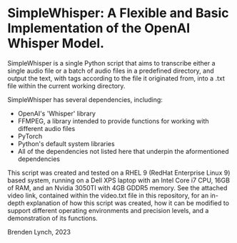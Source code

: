 # SimpleWhisper: A Flexible and Basic Implementation of the OpenAI Whisper Model.

<p>SimpleWhisper is a single Python script that aims to transcribe either a single audio file or a batch of audio files in a predefined directory, and output the text, with tags according to the file it originated from, into a .txt file within the current working directory.
</p>
<p>SimpleWhisper has several dependencies, including:</p>
<ul>
  <li>OpenAI's 'Whisper' library</li>
  <li>FFMPEG, a library intended to provide functions for working with different audio files</li>
  <li>PyTorch</li>
  <li>Python's default system libraries</li>
  <li>All of the dependencies not listed here that underpin the aformentioned dependencies</li>
</ul>
<p>This script was created and tested on a RHEL 9 (RedHat Enterprise Linux 9) based system, running on a Dell XPS laptop with an Intel Core i7 CPU, 16GB of RAM, and an Nvidia 3050TI with 4GB GDDR5 memory. See the attached video link, contained within the video.txt file in this repository, for an in-depth explanation of how this script was created, how it can be modified to support different operating environments and precision levels, and a demonstration of its functions.</p>
<p>Brenden Lynch, 2023</p>

